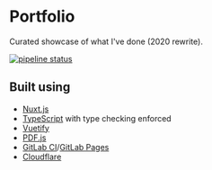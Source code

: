 # Portfolio

Curated showcase of what I've done (2020 rewrite).

[![pipeline status](https://gitlab.com/ctmartin/portfolio2020/badges/master/pipeline.svg)](https://gitlab.com/ctmartin/portfolio2020/-/commits/master)

## Built using

* [Nuxt.js](https://nuxtjs.org/)
* [TypeScript](https://www.typescriptlang.org/) with type checking enforced
* [Vuetify](https://vuetifyjs.com/)
* [PDF.js](https://github.com/mozilla/pdf.js)
* [GitLab CI](https://about.gitlab.com/ci-cd/)/[GitLab Pages](https://about.gitlab.com/stages-devops-lifecycle/pages/)
* [Cloudflare](https://www.cloudflare.com/)
